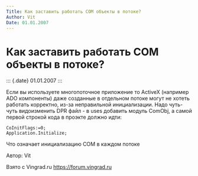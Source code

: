 ```yaml
---
Title: Как заставить работать COM объекты в потоке?
Author: Vit
Date: 01.01.2007
---
```



Как заставить работать COM объекты в потоке?
============================================

::: {.date}
01.01.2007
:::

Если вы используете многопоточное приложение то ActiveX (например ADO
компоненты) даже созданные в отдельном потоке могут не хотеть работать
корректно, из-за неправильной инициализации. Надо чуть-чуть видоизменить
DPR файл - в uses добавить модуль ComObj, а самой первой строкой кода в
проэкте должно идти:

```
CoInitFlags:=0;
Application.Initialize;
```

Что означает инициализацию COM в каждом потоке

Автор: Vit

Взято с Vingrad.ru <https://forum.vingrad.ru>
